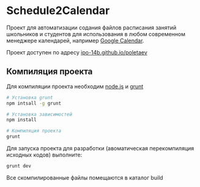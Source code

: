 # Schedule2Calendar #

Проект для автоматизации содания файлов расписания занятий 
школьников и студентов для использования в любом современном
менеджере календарей, например 
[Google Calendar](https://calendar.google.com).

Проект доступен по адресу [ipo-14b.github.io/poletaev](https://ipo-14b.github.io/poletaev/)

## Компиляция проекта ##

Для компиляции проекта необходим [node.js](https://www.npmjs.com/) и
[grunt](http://gruntjs.com)

```bash
# Установка grunt
npm intsall -g grunt

# Установка зависимостей
npm install

# Компиляция проекта
grunt
```

Для запуска проекта для разработки (авоматическая перекомпиляция 
исходных кодов) выполните: 

```bash
grunt dev
```

Все скомпилированные файлы помещаются в каталог build
